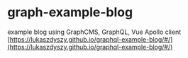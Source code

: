 # graph-example-blog
example blog using GraphCMS, GraphQL, Vue Apollo client
[https://lukaszdyszy.github.io/graphql-example-blog/#/](https://lukaszdyszy.github.io/graphql-example-blog/#/)